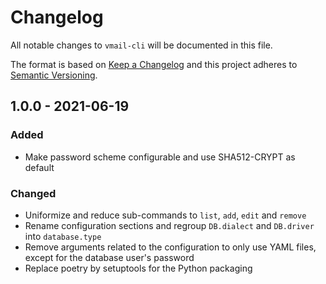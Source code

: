 # Changelog

All notable changes to `vmail-cli` will be documented in this file.

The format is based on [Keep a Changelog](http://keepachangelog.com/)
and this project adheres to [Semantic Versioning](http://semver.org/).

## 1.0.0 - 2021-06-19
### Added
- Make password scheme configurable and use SHA512-CRYPT as default

### Changed
- Uniformize and reduce sub-commands to `list`, `add`, `edit` and `remove`
- Rename configuration sections and regroup `DB.dialect` and `DB.driver` into
  `database.type`
- Remove arguments related to the configuration to only use YAML files, except
  for the database user's password
- Replace poetry by setuptools for the Python packaging
